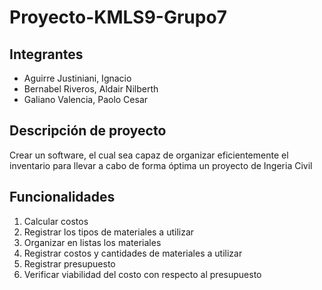 # Proyecto-KMLS9-Grupo7

## Integrantes

* Aguirre Justiniani, Ignacio
* Bernabel Riveros, Aldair Nilberth
* Galiano Valencia, Paolo Cesar

## Descripción de proyecto

Crear un software, el cual sea capaz de organizar eficientemente el inventario para llevar a cabo de forma óptima un proyecto de Ingeria Civil

## Funcionalidades

1. Calcular costos
2. Registrar los tipos de materiales a utilizar
3. Organizar en listas los materiales
4. Registrar costos y cantidades de materiales a utilizar
5. Registrar presupuesto
6. Verificar viabilidad del costo con respecto al presupuesto